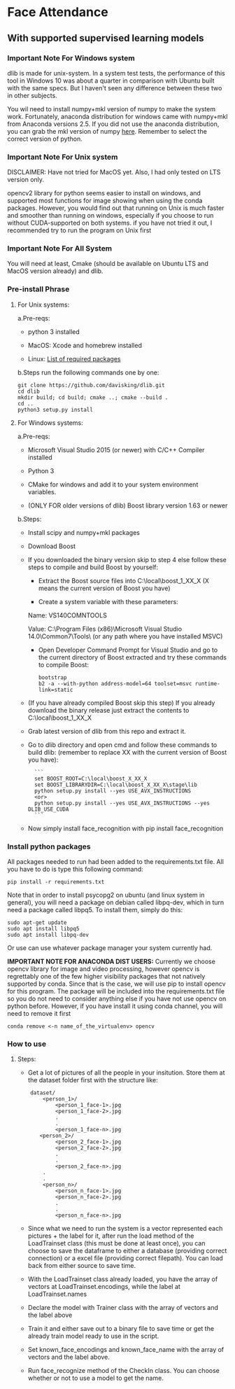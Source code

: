 # Face Attendance
## With supported supervised learning models

### Important Note For Windows system

dlib is made for unix-system. In a system test tests, the performance of this tool in Windows 10 was about a quarter in comparison with Ubuntu built with the same specs. But I haven't seen any difference between these two in other subjects.

You wil need to install numpy+mkl version of numpy to make the system work. Fortunately, anaconda distribution for windows came with numpy+mkl from Anaconda versions 2.5. If you did not use the anaconda distribution, you can grab the mkl version of numpy [here](https://www.lfd.uci.edu/~gohlke/pythonlibs/). Remember to select the correct version of python.

### Important Note For Unix system

DISCLAIMER: Have not tried for MacOS yet. Also, I had only tested on LTS version only.

opencv2 library for python seems easier to install on windows, and supported most functions for image showing when using the conda packages.
However, you would find out that running on Unix is much faster and smoother than running on windows, especially if you choose to run without CUDA-supported on both systems. if you have not tried it out, I recommended try to run the program on Unix first


### Important Note For All System

You will need at least, Cmake (should be available on Ubuntu LTS and MacOS version already) and dlib.


### Pre-install Phrase

1. For Unix systems:

    a.Pre-reqs:
	
	- python 3 installed

	- MacOS: Xcode and homebrew installed
	
	- Linux: [List of required packages](https://github.com/ageitgey/face_recognition/blob/master/Dockerfile#L6-L34)

    b.Steps run the following commands one by one:
    ```
    git clone https://github.com/davisking/dlib.git
    cd dlib
    mkdir build; cd build; cmake ..; cmake --build .
    cd ..
    python3 setup.py install
    ```

2. For Windows systems:

    a.Pre-reqs:

	- Microsoft Visual Studio 2015 (or newer) with C/C++ Compiler installed

	- Python 3

	- CMake for windows and add it to your system environment variables.

	- (ONLY FOR older versions of dlib) Boost library version 1.63 or newer

    b.Steps:

	- Install scipy and numpy+mkl packages

	- Download Boost
	
	- If you downloaded the binary version skip to step 4 else follow these steps to compile and build Boost by yourself:

		- Extract the Boost source files into C:\local\boost_1_XX_X (X means the current version of Boost you have)

		- Create a system variable with these parameters:

		Name: VS140COMNTOOLS

		Value: C:\Program Files (x86)\Microsoft Visual Studio 14.0\Common7\Tools\ (or any path where you have installed MSVC)

		- Open Developer Command Prompt for Visual Studio and go to the current directory of Boost extracted and try these commands to compile Boost:

            ```
            bootstrap
            b2 -a --with-python address-model=64 toolset=msvc runtime-link=static
            ```

	- (If you have already compiled Boost skip this step) If you already download the binary release just extract the contents to C:\local\boost_1_XX_X

	- Grab latest version of dlib from this repo and extract it.

	- Go to dlib directory and open cmd and follow these commands to build dlib: (remember to replace XX with the current version of Boost you have):

            ```
            set BOOST_ROOT=C:\local\boost_X_XX_X
            set BOOST_LIBRARYDIR=C:\local\boost_X_XX_X\stage\lib
            python setup.py install --yes USE_AVX_INSTRUCTIONS 
            <or> 
            python setup.py install --yes USE_AVX_INSTRUCTIONS --yes DLIB_USE_CUDA
            ```
	
	- Now simply install face_recognition with pip install face_recognition

### Install python packages

All packages needed to run had been added to the requirements.txt file. All you have to do is type this following command:
```
pip install -r requirements.txt
```
Note that in order to install psycopg2 on ubuntu (and linux system in general), you will need a package on debian called libpq-dev, which in turn need a package called libpq5.
To install them, simply do this:
```
sudo apt-get update
sudo apt install libpq5
sudo apt install libpq-dev
```

Or use can use whatever package manager your system currently had.

**IMPORTANT NOTE FOR ANACONDA DIST USERS:** 
Currently we choose opencv library for image and video processing, however opencv is regrettably one of the few higher visibility packages that not natively supported by conda. Since that is the case, we will use pip to install opencv for this program. The package will be included into the requirements.txt file so you do not need to consider anything else if you have not use opencv on python before. However, if you have install it using conda channel, you will need to remove it first

```
conda remove <-n name_of_the_virtualenv> opencv
```

### How to use

1. Steps:
	- Get a lot of pictures of all the people in your insitution. Store them at the dataset folder first with the structure like:
	```
        dataset/
            <person_1>/
                <person_1_face-1>.jpg
                <person_1_face-2>.jpg
                .
                .
                <person_1_face-n>.jpg
           <person_2>/
                <person_2_face-1>.jpg
                <person_2_face-2>.jpg
                .
                .
                <person_2_face-n>.jpg
            .
            .
            <person_n>/
                <person_n_face-1>.jpg
                <person_n_face-2>.jpg
                .
                .
                <person_n_face-n>.jpg
    ```

	- Since what we need to run the system is a vector represented each pictures + the label for it, after run the load method of the LoadTrainset class (this must be done at least once), you can choose to save the dataframe to either a database (providing correct connection) or a excel file (providing correct filepath). You can load back from either source to save time.

	- With the LoadTrainset class already loaded, you have the array of vectors at LoadTrainset.encodings, while the label at  LoadTrainset.names

	- Declare the model with Trainer class with the array of vectors and the label above

	- Train it and either save out to a binary file to save time or get the already train model ready to use in the script.

	- Set known\_face\_encodings and known\_face\_name with the array of vectors and the label above.

	- Run face\_recognize method of the CheckIn class. You can choose whether or not to use a model to get the name.
